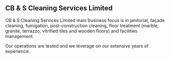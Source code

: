 ## CB & S Cleaning Services Limited

CB & S Cleaning Services Limited main business focus is in janitorial, façade cleaning, fumigation, post-construction cleaning, floor treatment (marble, granite, terrazzo, vitrified tiles and wooden floors) and facilities management.

Our operations are tested and we leverage on our extensive years of experience.
